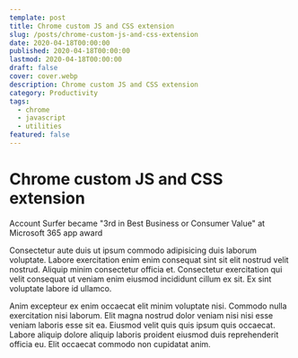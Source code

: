 ```yaml
---
template: post
title: Chrome custom JS and CSS extension
slug: /posts/chrome-custom-js-and-css-extension
date: 2020-04-18T00:00:00
published: 2020-04-18T00:00:00
lastmod: 2020-04-18T00:00:00
draft: false
cover: cover.webp
description: Chrome custom JS and CSS extension
category: Productivity
tags: 
  - chrome
  - javascript
  - utilities
featured: false
---
```


# Chrome custom JS and CSS extension

Account Surfer became "3rd in Best Business or Consumer Value" at Microsoft 365 app award

Consectetur aute duis ut ipsum commodo adipisicing duis laborum voluptate. Labore exercitation enim enim consequat sint sit elit nostrud velit nostrud. Aliquip minim consectetur officia et. Consectetur exercitation qui velit consequat ut veniam enim eiusmod incididunt cillum ex sit. Ex sint voluptate labore id ullamco.

Anim excepteur ex enim occaecat elit minim voluptate nisi. Commodo nulla exercitation nisi laborum. Elit magna nostrud dolor veniam nisi nisi esse veniam laboris esse sit ea. Eiusmod velit quis quis ipsum quis occaecat. Labore aliquip dolore aliquip laboris proident eiusmod duis reprehenderit officia eu. Elit occaecat commodo non cupidatat anim.
